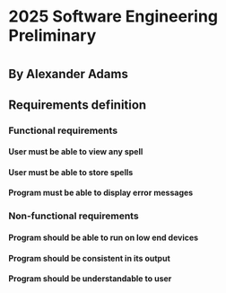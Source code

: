 # 2025 Software Engineering Preliminary

#

## By Alexander Adams

## Requirements definition

### Functional requirements

#### User must be able to view any spell
#### User must be able to store spells
#### Program must be able to display error messages

### Non-functional requirements

#### Program should be able to run on low end devices
#### Program should be consistent in its output
#### Program should be understandable to user